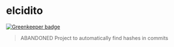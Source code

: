 # elcidito

[![Greenkeeper badge](https://badges.greenkeeper.io/RichardLitt/elcidito.svg)](https://greenkeeper.io/)

> ABANDONED Project to automatically find hashes in commits
